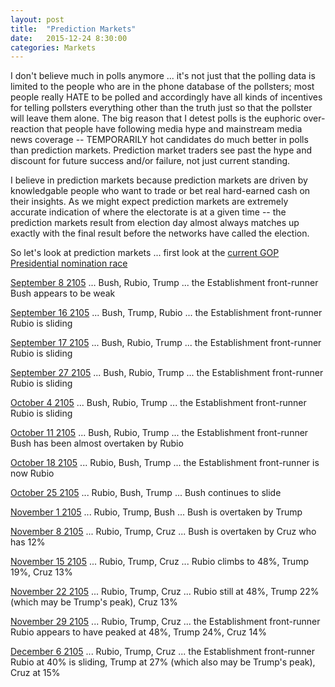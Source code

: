 ```yaml
---
layout: post
title:  "Prediction Markets"
date:   2015-12-24 8:30:00
categories: Markets
---
```

I don't believe much in polls anymore ... it's not just that the polling data is limited to the people who are in the phone database of the pollsters; most people really HATE to be polled and accordingly have all kinds of incentives for telling pollsters everything other than the truth just so that the pollster will leave them alone.  The big reason that I detest polls is the euphoric over-reaction that people have following media hype and mainstream media news coverage -- TEMPORARILY hot candidates do much better in polls than prediction markets.  Prediction market traders see past the hype and discount for future success and/or failure, not just current standing.

I believe in prediction markets because prediction markets are driven by knowledgable people who want to trade or bet real hard-earned cash on their insights.  As we might expect prediction markets are extremely accurate indication of where the electorate is at a given time -- the prediction markets result from election day almost always matches up exactly with the final result before the networks have called the election.  

So let's look at prediction markets ... first look at the [current GOP Presidential nomination race](http://www.predictwise.com/politics/2016RepNomination)

[September 8 2105](http://www.predictwise.com/node/4174) ... Bush, Rubio, Trump ... the Establishment front-runner Bush appears to be weak

[September 16 2105](http://www.predictwise.com/node/4184) ... Bush, Trump, Rubio ... the Establishment front-runner Rubio is sliding

[September 17 2105](http://www.predictwise.com/node/4187) ... Bush, Rubio, Trump ... the Establishment front-runner Rubio is sliding

[September 27 2105](http://www.predictwise.com/node/4212) ... Bush, Rubio, Trump ... the Establishment front-runner Rubio is sliding

[October 4 2105](http://www.predictwise.com/node/4222) ... Bush, Rubio, Trump ... the Establishment front-runner Rubio is sliding

[October 11 2105](http://www.predictwise.com/node/4234) ... Bush, Rubio, Trump ... the Establishment front-runner Bush has been almost overtaken by Rubio

[October 18 2105](http://www.predictwise.com/node/4247) ... Rubio, Bush, Trump  ... the Establishment front-runner is now Rubio

[October 25 2105](http://www.predictwise.com/node/4263) ... Rubio, Bush, Trump ... Bush continues to slide

[November 1 2105](http://www.predictwise.com/node/4277) ... Rubio, Trump, Bush ... Bush is overtaken by Trump

[November 8 2105](http://www.predictwise.com/node/4290) ... Rubio, Trump, Cruz ... Bush is overtaken by Cruz who has 12%

[November 15 2105](http://www.predictwise.com/node/4305) ... Rubio, Trump, Cruz ... Rubio climbs to 48%, Trump 19%, Cruz 13%

[November 22 2105](http://www.predictwise.com/node/4314) ...  Rubio, Trump, Cruz ... Rubio still at 48%, Trump 22% (which may be Trump's peak), Cruz 13%

[November 29 2105](http://www.predictwise.com/node/4325) ... Rubio, Trump, Cruz ... the Establishment front-runner Rubio appears to have peaked at 48%, Trump 24%, Cruz 14%

[December 6 2105](http://www.predictwise.com/node/4340) ...  Rubio, Trump, Cruz ... the Establishment front-runner Rubio at 40% is sliding, Trump at 27% (which also may be Trump's peak), Cruz at 15%
